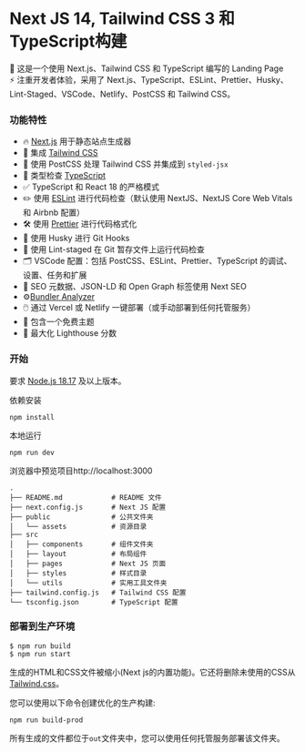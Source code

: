 # Next JS 14, Tailwind CSS 3 和 TypeScript构建

🚀 这是一个使用 Next.js、Tailwind CSS 和 TypeScript 编写的 Landing Page  
⚡ 注重开发者体验，采用了 Next.js、TypeScript、ESLint、Prettier、Husky、Lint-Staged、VSCode、Netlify、PostCSS 和 Tailwind CSS。

### 功能特性
- 🔥 [Next.js](https://nextjs.org) 用于静态站点生成器
- 🎨 集成 [Tailwind CSS](https://tailwindcss.com)
- 💅 使用 PostCSS 处理 Tailwind CSS 并集成到 `styled-jsx`
- 🎉 类型检查 [TypeScript](https://www.typescriptlang.org)
- ✅ TypeScript 和 React 18 的严格模式
- ✏️ 使用 [ESLint](https://eslint.org) 进行代码检查（默认使用 NextJS、NextJS Core Web Vitals 和 Airbnb 配置）
- 🛠 使用 [Prettier](https://prettier.io) 进行代码格式化
- 🦊 使用 Husky 进行 Git Hooks
- 🚫 使用 Lint-staged 在 Git 暂存文件上运行代码检查
- 🗂 VSCode 配置：包括 PostCSS、ESLint、Prettier、TypeScript 的调试、设置、任务和扩展
- 🤖 SEO 元数据、JSON-LD 和 Open Graph 标签使用 Next SEO
- ⚙️[Bundler Analyzer](https://www.npmjs.com/package/@next/bundle-analyzer)
- 🖱️ 通过 Vercel 或 Netlify 一键部署（或手动部署到任何托管服务）
- 🌈 包含一个免费主题
- 💯 最大化 Lighthouse 分数


### 开始
要求 [Node.js 18.17](https://nodejs.org/en) 及以上版本。

依赖安装
```
npm install
```

本地运行
```
npm run dev
```

浏览器中预览项目http://localhost:3000

```
.
├── README.md            # README 文件
├── next.config.js       # Next JS 配置
├── public               # 公共文件夹
│   └── assets           # 资源目录
├── src
│   ├── components       # 组件文件夹
│   ├── layout           # 布局组件
│   ├── pages            # Next JS 页面
│   ├── styles           # 样式目录
│   └── utils            # 实用工具文件夹
├── tailwind.config.js   # Tailwind CSS 配置
└── tsconfig.json        # TypeScript 配置
```


### 部署到生产环境

```
$ npm run build
$ npm run start
```

生成的HTML和CSS文件被缩小(Next js的内置功能)。它还将删除未使用的CSS从[Tailwind.css](https://tailwindcss.com)。

您可以使用以下命令创建优化的生产构建:

```
npm run build-prod
```

所有生成的文件都位于`out`文件夹中，您可以使用任何托管服务部署该文件夹。